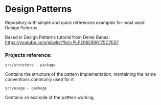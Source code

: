 # Design Patterns
Repository with simple and quick references examples for most used Design Patterns.

Based in Design Patterns tutorial from Derek Banas: https://youtube.com/playlist?list=PLF206E906175C7E07 

### Projects reference:
```
src/structure - package
```
Contains the structure of the pattern implementation, mantaining the name conventions commonly used for it
```
src/usage - package
```
Contains an example of the pattern working
